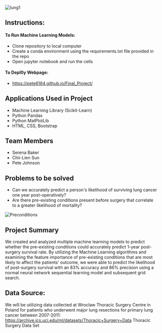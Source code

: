 ![lung1](https://user-images.githubusercontent.com/74940976/121128611-84d3b200-c7e0-11eb-9e9e-8538f0df616d.jpg)


## Instructions:
#### To Run Machine Learning Models:
- Clone repository to local computer
- Create a conda environment using the requirements.txt file provided in the repo
- Open jupyter notebook and run the cells
#### To Depl0y Webpage:
- https://pete6184.github.io/Final_Project/

## Applications Used in Project
- Machine Learning Library (Scikit-Learn)
- Python Pandas
- Python MatPlotLib
- HTML, CSS, Bootstrap

## Team Members
- Serena Baker
- Chii-Lien Sun
- Pete Johnson


## Problems to be solved

- Can we accurately predict a person's likelihood of surviving lung cancer one year post-operatively?
- Are there pre-existing conditions present before surgery that correlate to a greater likelihood of mortality?

![Preconditions](https://user-images.githubusercontent.com/74940976/121128836-df6d0e00-c7e0-11eb-97f2-099bd753fbed.PNG)
        
 ## Project Summary

We created and analyzed multiple machine learning models to predict whether the pre-existing conditions could accurately predict 1-year post-surgery survival rate.
By utilizing the Machine Learning algorithms and examining the feature importance of pre-existing conditions that are most likely to affect the patients’ outcome, we were able to predict the likelihood of post-surgery survival with an 83% accuracy and 86% precision using a normal neural network sequential learning model and subsequent grid search.


## Data Source:

We will be utilizing data collected at Wroclaw Thoracic Surgery Centre in Poland for patients who underwent major lung resections for primary lung cancer between 2007-2011: 
https://archive.ics.uci.edu/ml/datasets/Thoracic+Surgery+Data 
Thoracic Surgery Data Set
